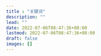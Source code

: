 ```yaml
---
title : "关键词"
description: ""
lead: ""
date: 2022-07-06T08:47:36+08:00
lastmod: 2022-07-06T08:47:36+08:00
draft: false
images: []
---
```

